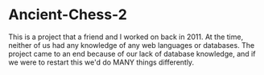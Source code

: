 # Ancient-Chess-2
This is a project that a friend and I worked on back in 2011.  At the time, neither of us had any knowledge of any web languages or databases.  The project came to an end because of our lack of database knowledge, and if we were to restart this we'd do MANY things differently.
